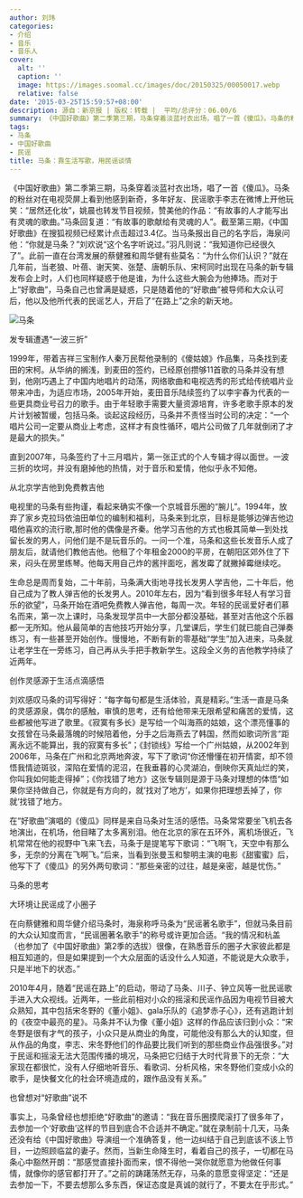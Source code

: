 ```yaml
---
author: 刘玮
categories:
- 介绍
- 音乐
- 音乐人
cover:
  alt: ''
  caption: ''
  image: https://images.soomal.cc/images/doc/20150325/00050017.webp
  relative: false
date: '2015-03-25T15:59:57+08:00'
description: 源自：新京报 | 版权：转载 |  平均/总评分：06.00/6
summary: 《中国好歌曲》第二季第三期，马条穿着淡蓝衬衣出场，唱了一首《傻瓜》。马条的粉丝对在电视荧屏上看到他感到新奇，多年好友、民谣歌手李志在微博上开他玩笑：“居然还化妆”，姚晨也转发节目视频，赞美他的作品：“有故事的人才能写出有灵魂的歌曲。”马条回复道：“有故事的歌献给有灵魂的人”……
tags:
- 马条
- 中国好歌曲
- 民谣
title: 马条：靠生活写歌，用民谣谈情
---
```


《中国好歌曲》第二季第三期，马条穿着淡蓝衬衣出场，唱了一首《傻瓜》。马条的粉丝对在电视荧屏上看到他感到新奇，多年好友、民谣歌手李志在微博上开他玩笑：“居然还化妆”，姚晨也转发节目视频，赞美他的作品：“有故事的人才能写出有灵魂的歌曲。”马条回复道：“有故事的歌献给有灵魂的人”。截至第三期，《中国好歌曲》在搜狐视频已经累计点击超过3.4亿。当马条报出自己的名字后，海泉问他：“你就是马条？”刘欢说“这个名字听说过。”羽凡则说：“我知道你已经很久了”。此前一直在台湾发展的蔡健雅和周华健有些莫名：“为什么你们认识？”就在几年前，当老狼、叶蓓、谢天笑、张楚、唐朝乐队、宋柯同时出现在马条的新专辑发布会上时，人们也同样疑惑于他是谁，为什么这些大腕会为他捧场。而对于上“好歌曲”，马条自己也曾满是疑惑，只是随着他的“好歌曲”被导师和大众认可后，他以及他所代表的民谣艺人，开启了“在路上”之余的新天地。

![马条](https://images.soomal.cc/images/doc/20150325/00050017.webp)





发专辑遭遇“一波三折”

1999年，带着吉祥三宝制作人秦万民帮他录制的《傻姑娘》作品集，马条找到麦田的宋柯。从华纳的搁浅，到麦田的签约，已经原创攒够11首歌的马条并没有想到，他刚巧遇上了中国内地唱片的动荡，网络歌曲和电视选秀的形式给传统唱片业带来冲击，为适应市场，2005年开始，麦田音乐陆续签约了以李宇春为代表的一些更具商业号召力的歌手。由于年轻歌手需要大量资源培育，许多老歌手原本的发片计划被暂缓，包括马条。谈起这段经历，马条并不责怪当时公司的决定：“一个唱片公司一定要从商业上考虑，这样才有良性循环，唱片公司做了几年就倒闭了才是最大的损失。”

直到2007年，马条签约了十三月唱片，第一张正式的个人专辑才得以面世。一波三折的坎坷，并没有磨掉他的热情，对于音乐和爱情，他似乎永不知倦。

从北京学吉他到免费教吉他

电视里的马条有些拘谨，看起来确实不像一个京城音乐圈的“腕儿”。1994年，放弃了家乡克拉玛依油田单位的编制和福利，马条来到北京，目标是能够边弹吉他边唱他喜欢的流行歌,那时他的偶像是齐秦。他学习吉他的方式也极其简单―到处找留长发的男人，问他们是不是玩音乐的。一问一个准，马条和这些长发音乐人成了朋友后，就请他们教他吉他。他租了个年租金2000的平房，在朝阳区郊外住了下来，闷头在房里练琴。他每天用自己炸的酱拌面吃，酱发霉了就撇掉霉继续吃。

生命总是周而复始，二十年前，马条满大街地寻找长发男人学吉他，二十年后，他自己成为了教人弹吉他的长发男人。2010年左右，因为“看到很多年轻人有学习音乐的欲望”，马条开始在酒吧免费教人弹吉他，每周一次。年轻的民谣爱好者们慕名而来，第一次上课时，马条发现学员中一大部分都没基础，甚至对吉他这个乐器都一无所知。他从最简单的吉他技巧开始分享，几堂课后，学生们就已能自己弹奏练习，有一些甚至开始创作。慢慢地，不断有新的零基础“学生”加入进来，马条就让老学生在一旁练习，自己再从头手把手教新学生。这段全义务的吉他教学持续了近两年。

创作灵感源于生活点滴感悟

刘欢感叹马条的词写得好：“每字每句都是生活体验，真是精彩。”生活一直是马条的灵感源泉，偶尔的感触，审慎的思考，还有给他带来无限希望和痛苦的爱情，这些都被他写进了歌里。《寂寞有多长》是写给一个叫海燕的姑娘，这个漂亮懂事的女孩曾在马条最落魄的时候陪着他，分手之后海燕去了韩国，然而如歌词所言“距离永远不能算出，我的寂寞有多长”；《封锁线》写给一个广州姑娘，从2002年到2006年，马条在广州和北京两地奔波，写下了歌词“你还懵懂在初开情窦，却不领悟我情迹斑驳，深陷在爱情的泥沼，在我垂暮的心灵湖泊，倒映你天真灿烂的笑，你叫我如何能走得掉”；《你找错了地方》这张专辑则是源于马条对理想的体悟“如果你坚持做自己，你就是有方向的，就‘找对了地方’，如果你把理想丢掉了，你就‘找错了地方。

在“好歌曲”演唱的《傻瓜》同样是来自马条对生活的感悟。马条常常要坐飞机去各地演出，在机场，他目睹了太多离别泪。他在北京的家在五环外，离机场很近，飞机常常在他的视野中飞来飞去，马条于是提笔写下歌词：“飞啊飞，天空中有那么多，无奈的分离在飞啊飞。”后来，当看到张曼玉和黎明主演的电影《甜蜜蜜》后，他写下了《傻瓜》的另外两句歌词：“那些亲密的过往，越是亲密，越是忧伤。”

马条的思考

大环境让民谣成了小圈子

在向蔡健雅和周华健介绍马条时，海泉称呼马条为“民谣著名歌手”，但就马条目前的大众认知度而言，“民谣圈著名歌手”的称号或许更加合适。“我的情况和杭盖（也参加了《中国好歌曲》第2季的选拔）很像，在熟悉音乐的圈子大家彼此都是相互知道的，但是如果提到一个大众层面的话没什么人知道，不能说是大众歌手，只是半地下的状态。”

2010年4月，随着“民谣在路上”的启动，带动了马条、川子、钟立风等一批民谣歌手进入大众视线。近两年，一些此前相对小众的摇滚和民谣作品因为电视节目被大众熟知，其中包括宋冬野的《董小姐》、gala乐队的《追梦赤子心》，还有逃跑计划的《夜空中最亮的星》。马条并不认为像《董小姐》这样的作品应该归到小众：“宋冬野是很有才气的孩子，小众只是从商业的角度，可能他没有那么大的认知度，但从作品的角度，李志、宋冬野他们的作品要比我们听到的那些商业作品强很多。”对于民谣和摇滚无法大范围传播的境况，马条把它归结于大时代背景下的无奈：“大家现在都很忙，没有人仔细地听音乐、看歌词、分析风格，宋冬野他们变成小众的歌手，是快餐文化的社会环境造成的，跟作品没有关系。”

也曾想对“好歌曲”说不

事实上，马条曾经也想拒绝“好歌曲”的邀请：“我在音乐圈摸爬滚打了很多年了，去参加一个‘好歌曲’这样的节目到底合不合适并不确定。”就在录制前十几天，马条还没有给《中国好歌曲》导演组一个准确答复，他一边纠结于自己到底该不该上节目，一边照顾临盆的妻子。然而，当新生命降生时，看着自己的孩子，一切都在马条心中豁然开朗：“那感觉直接扑面而来，恨不得他一哭你就愿意为他做任何事情，就像你的感官都打开了。”之前的踌躇荡然无存，马条的意愿变得坚定：“还是去参加一下，不要去想那么多东西，保证态度是真诚的就行了，不要太在乎形式。”